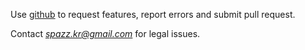 Use [github](https://github.com/SpazzTL/SpazzTL.github.io) to request features, report errors and submit pull request. 


Contact *spazz.kr@gmail.com* for legal issues.